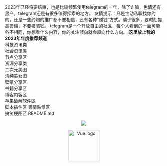 2023年已经将要结束，也是比较频繁使用telegram的一年，除了诈骗，色情还有黑产，telegram还是有很多值得探索的地方。
友情提示：凡是主动私聊找你约的，还是一些约炮的推广都不要相信，还有各种“赚钱”方式。骗子很多，要时刻提高警惕，不要被骗钱。
telegram是一个开放自由的社区，每个人看到的一面可能各不相同，你想看什么内容，你的关注倾向就会趋向什么方向。
**这里放上我的2023年年度推荐频道**  
科技资讯类  
社会资讯类  
节点分享区  
资源分享类  
二次元美图  
清纯美女图  
壁纸分享区  
书籍分享区  
博客内容区  
苹果破解软件区  
脚本插件区
表情贴纸区  
搞笑梗图区
README.md
<div align="center">
    <img src="https://metrics.lecoq.io/sun0225SUN?template=classic&config.timezone=Asia%2FShanghai">
</div>
<p align="center">
    <a href="https://vuejs.org" target="_blank">
        <img width="100" src="https://vuejs.org/images/logo.png" alt="Vue logo">
    </a>
</p>
